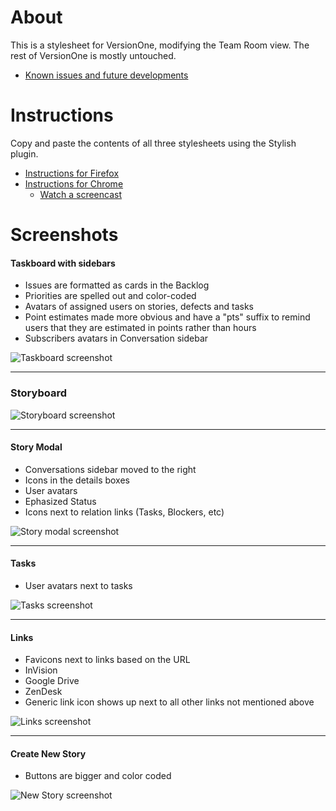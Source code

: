 # About

This is a stylesheet for VersionOne, modifying the Team Room view. The rest of VersionOne is mostly untouched. 

- [Known issues and future developments](https://github.com/inko9nito/versionone/issues)

# Instructions

Copy and paste the contents of all three stylesheets using the Stylish plugin.

- <a href="http://userstyles.org/help/stylish_firefox" target="_blank">Instructions for Firefox</a>
- <a href="http://userstyles.org/help/stylish_chrome" target="_blank">Instructions for Chrome</a>
  - <a href="http://screencast.com/t/1SnxsZujqRX" target="_blank">Watch a screencast</a>

# Screenshots

#### Taskboard with sidebars

- Issues are formatted as cards in the Backlog
- Priorities are spelled out and color-coded
- Avatars of assigned users on stories, defects and tasks
- Point estimates made more obvious and have a "pts" suffix to remind users that they are estimated in points rather than hours
- Subscribers avatars in Conversation sidebar

![Taskboard screenshot](http://content.screencast.com/users/inko9nito/folders/Jing/media/b0ef99dc-43d0-49ee-8608-a0b036d25bf7/00006517.png)


***

### Storyboard
![Storyboard screenshot](http://content.screencast.com/users/inko9nito/folders/Jing/media/ac9c631e-cbf5-4b9c-ba24-d2cbcb9be3ab/00006512.png)

***

#### Story Modal

- Conversations sidebar moved to the right
- Icons in the details boxes
- User avatars
- Ephasized Status
- Icons next to relation links (Tasks, Blockers, etc)

![Story modal screenshot](http://content.screencast.com/users/inko9nito/folders/Jing/media/8168b95b-64cc-44b9-992c-935cb2e5edcf/00006682.png)


***

#### Tasks

- User avatars next to tasks

![Tasks screenshot](http://content.screencast.com/users/inko9nito/folders/Jing/media/dc7ceab3-e9fb-4e84-b25c-d67c7403a954/00006514.png)


***

#### Links

- Favicons next to links based on the URL
 - InVision
 - Google Drive
 - ZenDesk
- Generic link icon shows up next to all other links not mentioned above

![Links screenshot](http://content.screencast.com/users/inko9nito/folders/Jing/media/f4104d1f-27b8-435d-b049-369e20ab92bf/00006665.png)


***

#### Create New Story

- Buttons are bigger and color coded

![New Story screenshot](http://content.screencast.com/users/inko9nito/folders/Jing/media/d61083ea-bfbb-4e73-b4a8-2fa930e9a67e/00006515.png)


